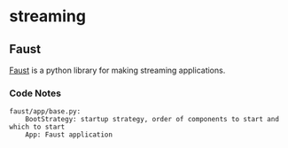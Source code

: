 # streaming

## Faust

[Faust](https://faust.readthedocs.io/) is a python library for making
streaming applications.

### Code Notes

    faust/app/base.py:
        BootStrategy: startup strategy, order of components to start and which to start
        App: Faust application